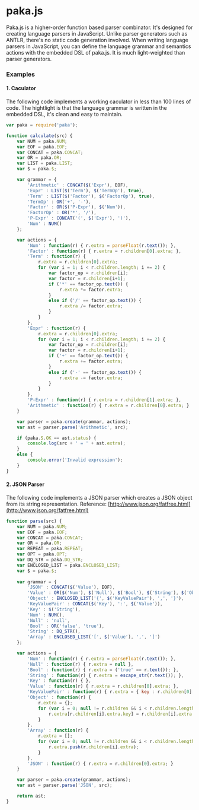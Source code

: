 paka.js 
=======

Paka.js is a higher-order function based parser combinator. It's designed for creating language parsers in JavaScript. Unlike parser generators such as ANTLR, there's no static code generation involved. When writing language parsers in JavaScript, you can define the language grammar and semantics actions with the embedded DSL of paka.js. It is much light-weighted than parser generators.

### Examples ###

#### 1. Caculator ####

The following code implements a working caculator in less than 100 lines of code. The hightlight is that the language grammar is written in the embedded DSL, it's clean and easy to maintain.

```javascript
var paka = require('paka');

function calculate(src) {
    var NUM = paka.NUM;
    var EOF = paka.EOF;
    var CONCAT = paka.CONCAT;
    var OR = paka.OR;
    var LIST = paka.LIST;
    var $ = paka.$;

    var grammar = {
        'Arithmetic' : CONCAT($('Expr'), EOF),
        'Expr' : LIST($('Term'), $('TermOp'), true),
        'Term' : LIST($('Factor'), $('FactorOp'), true),
        'TermOp' : OR('+', '-'),
        'Factor' : OR($('P-Expr'), $('Num')),
        'FactorOp' : OR('*', '/'),
        'P-Expr' : CONCAT('(', $('Expr'), ')'),
        'Num' : NUM()
    };

    var actions = {
        'Num' : function(r) { r.extra = parseFloat(r.text()); },
        'Factor' : function(r) { r.extra = r.children[0].extra; },
        'Term' : function(r) { 
            r.extra = r.children[0].extra;
            for (var i = 1; i < r.children.length; i += 2) {
                var factor_op = r.children[i];
                var factor = r.children[i+1];
                if ('*' == factor_op.text()) {
                    r.extra *= factor.extra;
                }
                else if ('/' == factor_op.text()) {
                    r.extra /= factor.extra;
                }
            }
        },
        'Expr' : function(r) {
            r.extra = r.children[0].extra;
            for (var i = 1; i < r.children.length; i += 2) {
                var factor_op = r.children[i];        
                var factor = r.children[i+1];
                if ('+' == factor_op.text()) {
                    r.extra += factor.extra;
                }
                else if ('-' == factor_op.text()) {
                    r.extra -= factor.extra;
                }
            }
        },
        'P-Expr' : function(r) { r.extra = r.children[1].extra; },
        'Arithmetic' : function(r) { r.extra = r.children[0].extra; }
    }

    var parser = paka.create(grammar, actions);
    var ast = parser.parse('Arithmetic', src);

    if (paka.S.OK == ast.status) {
        console.log(src + ' = ' + ast.extra);
    }
    else {
        console.error('Invalid expression');
    }
}
```

#### 2. JSON Parser ####

The following code implements a JSON parser which creates a JSON object from its string representation. Reference: [http://www.json.org/fatfree.html](http://www.json.org/fatfree.html)

```javascript
function parse(src) {
    var NUM = paka.NUM;
    var EOF = paka.EOF;
    var CONCAT = paka.CONCAT;
    var OR = paka.OR;
    var REPEAT = paka.REPEAT;
    var OPT = paka.OPT;
    var DQ_STR = paka.DQ_STR;
    var ENCLOSED_LIST = paka.ENCLOSED_LIST;
    var $ = paka.$;
    
    var grammar = {
        'JSON' : CONCAT($('Value'), EOF),
        'Value' : OR($('Num'), $('Null'), $('Bool'), $('String'), $('Object'), $('Array')),
        'Object' : ENCLOSED_LIST('{', $('KeyValuePair'), ',', '}'),
        'KeyValuePair' : CONCAT($('Key'), ':', $('Value')),
        'Key' : $('String'),
        'Num' : NUM(),
        'Null' : 'null',
        'Bool' : OR('false', 'true'),
        'String' : DQ_STR(),
        'Array' : ENCLOSED_LIST('[', $('Value'), ',', ']')
    };

    var actions = {
        'Num' : function(r) { r.extra = parseFloat(r.text()); },
        'Null' : function(r) { r.extra = null },
        'Bool' : function(r) { r.extra = ('true' == r.text()); },
        'String' : function(r) { r.extra = escape_str(r.text()); },
        'Key' : function(r) { },
        'Value' : function(r) { r.extra = r.children[0].extra; },
        'KeyValuePair' : function(r) { r.extra = { key : r.children[0].extra, value : r.children[2].extra }; },
        'Object' : function(r) { 
            r.extra = {};
            for (var i = 0; null != r.children && i < r.children.length; ++i) {
                r.extra[r.children[i].extra.key] = r.children[i].extra.value;
            }
        },
        'Array' : function(r) {
            r.extra = [];
            for (var i = 0; null != r.children && i < r.children.length; ++i) {
                r.extra.push(r.children[i].extra);
            }
        },
        'JSON' : function(r) { r.extra = r.children[0].extra; }
    }

    var parser = paka.create(grammar, actions);
    var ast = parser.parse('JSON', src);

    return ast;
}
```
